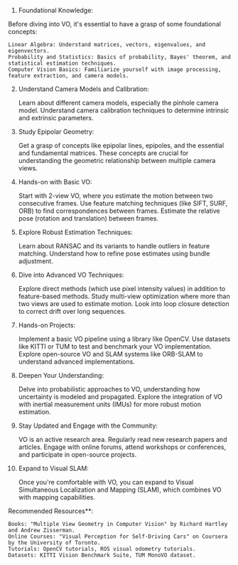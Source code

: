 1. Foundational Knowledge:

Before diving into VO, it's essential to have a grasp of some foundational concepts:

    Linear Algebra: Understand matrices, vectors, eigenvalues, and eigenvectors.
    Probability and Statistics: Basics of probability, Bayes' theorem, and statistical estimation techniques.
    Computer Vision Basics: Familiarize yourself with image processing, feature extraction, and camera models.

2. Understand Camera Models and Calibration:

    Learn about different camera models, especially the pinhole camera model.
    Understand camera calibration techniques to determine intrinsic and extrinsic parameters.

3. Study Epipolar Geometry:

    Get a grasp of concepts like epipolar lines, epipoles, and the essential and fundamental matrices.
    These concepts are crucial for understanding the geometric relationship between multiple camera views.

4. Hands-on with Basic VO:

    Start with 2-view VO, where you estimate the motion between two consecutive frames.
    Use feature matching techniques (like SIFT, SURF, ORB) to find correspondences between frames.
    Estimate the relative pose (rotation and translation) between frames.

5. Explore Robust Estimation Techniques:

    Learn about RANSAC and its variants to handle outliers in feature matching.
    Understand how to refine pose estimates using bundle adjustment.

6. Dive into Advanced VO Techniques:

    Explore direct methods (which use pixel intensity values) in addition to feature-based methods.
    Study multi-view optimization where more than two views are used to estimate motion.
    Look into loop closure detection to correct drift over long sequences.

7. Hands-on Projects:

    Implement a basic VO pipeline using a library like OpenCV.
    Use datasets like KITTI or TUM to test and benchmark your VO implementation.
    Explore open-source VO and SLAM systems like ORB-SLAM to understand advanced implementations.

8. Deepen Your Understanding:

    Delve into probabilistic approaches to VO, understanding how uncertainty is modeled and propagated.
    Explore the integration of VO with inertial measurement units (IMUs) for more robust motion estimation.

9. Stay Updated and Engage with the Community:

    VO is an active research area. Regularly read new research papers and articles.
    Engage with online forums, attend workshops or conferences, and participate in open-source projects.

10. Expand to Visual SLAM:

    Once you're comfortable with VO, you can expand to Visual Simultaneous Localization and Mapping (SLAM), which combines VO with mapping capabilities.

Recommended Resources**:

    Books: "Multiple View Geometry in Computer Vision" by Richard Hartley and Andrew Zisserman.
    Online Courses: "Visual Perception for Self-Driving Cars" on Coursera by the University of Toronto.
    Tutorials: OpenCV tutorials, ROS visual odometry tutorials.
    Datasets: KITTI Vision Benchmark Suite, TUM MonoVO dataset.

